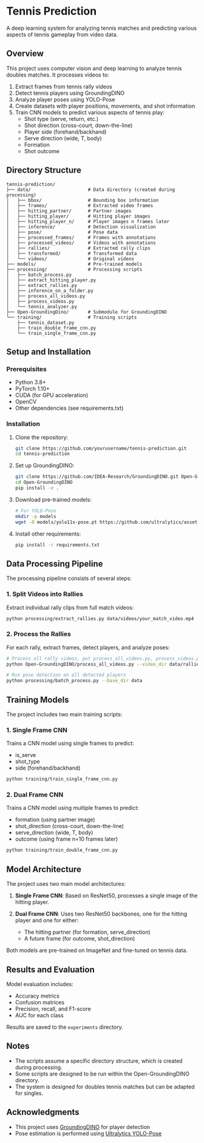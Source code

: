 # Tennis Prediction

A deep learning system for analyzing tennis matches and predicting various aspects of tennis gameplay from video data.

## Overview

This project uses computer vision and deep learning to analyze tennis doubles matches. It processes videos to:

1. Extract frames from tennis rally videos
2. Detect tennis players using GroundingDINO
3. Analyze player poses using YOLO-Pose
4. Create datasets with player positions, movements, and shot information
5. Train CNN models to predict various aspects of tennis play:
   - Shot type (serve, return, etc.)
   - Shot direction (cross-court, down-the-line)
   - Player side (forehand/backhand)
   - Serve direction (wide, T, body)
   - Formation
   - Shot outcome

## Directory Structure

```
tennis-prediction/
├── data/                     # Data directory (created during processing)
│   ├── bbox/                 # Bounding box information
│   ├── frames/               # Extracted video frames
│   ├── hitting_partner/      # Partner images
│   ├── hitting_player/       # Hitting player images
│   ├── hitting_player_n/     # Player images n frames later
│   ├── inference/            # Detection visualization
│   ├── pose/                 # Pose data
│   ├── processed_frames/     # Frames with annotations
│   ├── processed_videos/     # Videos with annotations
│   ├── rallies/              # Extracted rally clips
│   ├── transformed/          # Transformed data
│   └── videos/               # Original videos
├── models/                   # Pre-trained models
├── processing/               # Processing scripts
│   ├── batch_process.py
│   ├── extract_hitting_player.py
│   ├── extract_rallies.py
│   ├── inference_on_a_folder.py
│   ├── process_all_videos.py
│   ├── process_videos.py
│   └── tennis_analyzer.py
├── Open-GroundingDino/       # Submodule for GroundingDINO
└── training/                 # Training scripts
    ├── tennis_dataset.py
    ├── train_double_frame_cnn.py
    └── train_single_frame_cnn.py
```

## Setup and Installation

### Prerequisites

- Python 3.8+
- PyTorch 1.10+
- CUDA (for GPU acceleration)
- OpenCV
- Other dependencies (see requirements.txt)

### Installation

1. Clone the repository:
   ```bash
   git clone https://github.com/yourusername/tennis-prediction.git
   cd tennis-prediction
   ```

2. Set up GroundingDINO:
   ```bash
   git clone https://github.com/IDEA-Research/GroundingDINO.git Open-GroundingDINO
   cd Open-GroundingDINO
   pip install -e .
   ```

3. Download pre-trained models:
   ```bash
   # For YOLO-Pose
   mkdir -p models
   wget -O models/yolo11x-pose.pt https://github.com/ultralytics/assets/releases/download/v8.3.0/yolo11x-pose.pt
   ```

4. Install other requirements:
   ```bash
   pip install -r requirements.txt
   ```

## Data Processing Pipeline

The processing pipeline consists of several steps:

### 1. Split Videos into Rallies

Extract individual rally clips from full match videos:

```bash
python processing/extract_rallies.py data/videos/your_match_video.mp4
```

### 2. Process the Rallies

For each rally, extract frames, detect players, and analyze poses:

```bash
# Process all rally videos, put process_all_videos.py, process_videos.py, inference_on_a_folder.py files inside Open-GroundingDINO folder
python Open-GroundingDINO/process_all_videos.py --video_dir data/rallies --config_file Open-GroundingDINO/tools/GroundingDINO_SwinT_OGC.py --checkpoint_path Open-GroundingDINO/logs/checkpoint0014.pth --text_prompt "tennis player"

# Run pose detection on all detected players
python processing/batch_process.py --base_dir data
```

## Training Models

The project includes two main training scripts:

### 1. Single Frame CNN

Trains a CNN model using single frames to predict:
- is_serve
- shot_type
- side (forehand/backhand)

```bash
python training/train_single_frame_cnn.py
```

### 2. Dual Frame CNN

Trains a CNN model using multiple frames to predict:
- formation (using partner image)
- shot_direction (cross-court, down-the-line)
- serve_direction (wide, T, body)
- outcome (using frame n=10 frames later)

```bash
python training/train_double_frame_cnn.py
```

## Model Architecture

The project uses two main model architectures:

1. **Single Frame CNN**: Based on ResNet50, processes a single image of the hitting player.

2. **Dual Frame CNN**: Uses two ResNet50 backbones, one for the hitting player and one for either:
   - The hitting partner (for formation, serve_direction)
   - A future frame (for outcome, shot_direction)

Both models are pre-trained on ImageNet and fine-tuned on tennis data.

## Results and Evaluation

Model evaluation includes:
- Accuracy metrics
- Confusion matrices
- Precision, recall, and F1-score
- AUC for each class

Results are saved to the `experiments` directory.

## Notes

- The scripts assume a specific directory structure, which is created during processing.
- Some scripts are designed to be run within the Open-GroundingDINO directory.
- The system is designed for doubles tennis matches but can be adapted for singles.

## Acknowledgments

- This project uses [GroundingDINO](https://github.com/IDEA-Research/GroundingDINO) for player detection
- Pose estimation is performed using [Ultralytics YOLO-Pose](https://github.com/ultralytics/ultralytics)